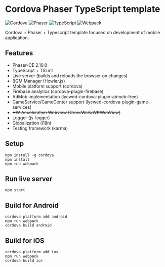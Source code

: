 # Cordova Phaser TypeScript template

![Cordova](http://i.imgur.com/HNRXZ0o.png)
![Phaser](http://i.imgur.com/9M26w5m.png)
![TypeScript](http://i.imgur.com/5MWne89.png)
![Webpack](http://i.imgur.com/HFApsAJ.png)

Cordova + Phaser + Typescript template focused on development of mobile
application.

## Features

- Phaser-CE 2.10.0
- TypeScript + TSLint
- Live server (builds and reloads the browser on changes)
- BGM Manager (Howler.js)
- Mobile platform support (cordova)
- Firebase analytics (cordova-plugin-firebase)
- AdMob implementation (lycwed-cordova-plugin-admob-free)
- GameService/GameCenter support (lycwed-cordova-plugin-game-services)
- ~~HW Acceleration Webview (CrossWalk/WKWebView)~~
- Logger (js-logger)
- Globalization (i18n)
- Testing framework (karma)

## Setup

```
npm install -g cordova
npm install
npm run webpack
```

## Run live server

```
npm start
```

## Build for Android

```
cordova platform add android
npm run webpack
cordova build android
```

## Build for iOS

```
cordova platform add ios
npm run webpack
cordova build ios
```
